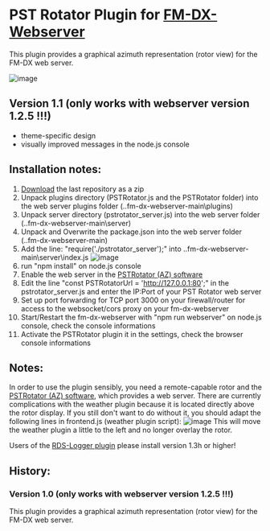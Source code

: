 # PST Rotator Plugin for [FM-DX-Webserver](https://github.com/NoobishSVK/fm-dx-webserver)

This plugin provides a graphical azimuth representation (rotor view) for the FM-DX web server.

![image](https://github.com/user-attachments/assets/0252e07c-fa2b-41a9-a1ea-e44aa49f1cf3)

## Version 1.1 (only works with webserver version 1.2.5 !!!)

- theme-specific design
- visually improved messages in the node.js console

## Installation notes:

1. [Download]([https://github.com/Highpoint2000/PSTRotator/releases]) the last repository as a zip
3. Unpack plugins directory (PSTRotator.js and the PSTRotator folder) into the web server plugins folder (..fm-dx-webserver-main\plugins)
4. Unpack server directory (pstrotator_server.js) into the web server folder (..fm-dx-webserver-main\server)
5. Unpack and Overwrite the package.json into the web server folder (..fm-dx-webserver-main)
6. Add the line: "require('./pstrotator_server');" into ..fm-dx-webserver-main\server\index.js 
   ![image](https://github.com/user-attachments/assets/d0336049-5dfa-4238-9d25-506c3188e6f1)
7. run "npm install" on node.js console
8. Enable the web server in the [PSTRotator (AZ) software](https://www.pstrotator.com/)
9. Edit the line "const PSTRotatorUrl = 'http://127.0.0.1:80';" in the pstrotator_server.js and enter the IP:Port of your PST Rotator web server
10. Set up port forwarding for TCP port 3000 on your firewall/router for access to the websocket/cors proxy on your fm-dx-webserver
11. Start/Restart the fm-dx-webserver with "npm run webserver" on node.js console, check the console informations
12. Activate the PSTRotator plugin it in the settings, check the browser console informations 

## Notes: 

In order to use the plugin sensibly, you need a remote-capable rotor and the [PSTRotator (AZ) software](https://www.pstrotator.com/), which provides a web server. There are currently complications with the weather plugin because it is located directly above the rotor display. If you still don't want to do without it, you should adapt the following lines in frontend.js (weather plugin script):
![image](https://github.com/user-attachments/assets/7e27a78f-cc59-4d1e-9a0b-cc93a6a18139)
This will move the weather plugin a little to the left and no longer overlay the rotor.

Users of the [RDS-Logger plugin](https://github.com/Highpoint2000/webserver-logger) please install version 1.3h or higher!

## History: 

### Version 1.0 (only works with webserver version 1.2.5 !!!)

This plugin provides a graphical azimuth representation (rotor view) for the FM-DX web server.
